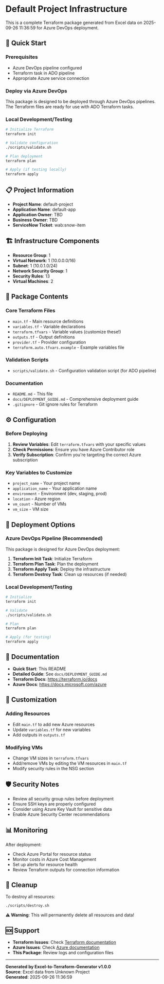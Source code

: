 # Default Project Infrastructure

This is a complete Terraform package generated from Excel data on 2025-09-26 11:36:59 for Azure DevOps deployment.

## 🚀 Quick Start

### Prerequisites
- Azure DevOps pipeline configured
- Terraform task in ADO pipeline
- Appropriate Azure service connection

### Deploy via Azure DevOps
This package is designed to be deployed through Azure DevOps pipelines. The Terraform files are ready for use with ADO Terraform tasks.

### Local Development/Testing
```bash
# Initialize Terraform
terraform init

# Validate configuration
./scripts/validate.sh

# Plan deployment
terraform plan

# Apply (if testing locally)
terraform apply
```

## 📋 Project Information

- **Project Name**: default-project
- **Application Name**: default-app
- **Application Owner**: TBD
- **Business Owner**: TBD
- **ServiceNow Ticket**: wab:snow-item

## 🏗️ Infrastructure Components

- **Resource Group**: 1
- **Virtual Network**: 1 (10.0.0.0/16)
- **Subnet**: 1 (10.0.1.0/24)
- **Network Security Group**: 1
- **Security Rules**: 13
- **Virtual Machines**: 2

## 📁 Package Contents

### Core Terraform Files
- `main.tf` - Main resource definitions
- `variables.tf` - Variable declarations
- `terraform.tfvars` - Variable values (customize these!)
- `outputs.tf` - Output definitions
- `provider.tf` - Provider configuration
- `terraform.auto.tfvars.example` - Example variables file

### Validation Scripts
- `scripts/validate.sh` - Configuration validation script (for ADO pipeline)

### Documentation
- `README.md` - This file
- `docs/DEPLOYMENT_GUIDE.md` - Comprehensive deployment guide
- `.gitignore` - Git ignore rules for Terraform

## ⚙️ Configuration

### Before Deploying
1. **Review Variables**: Edit `terraform.tfvars` with your specific values
2. **Check Permissions**: Ensure you have Azure Contributor role
3. **Verify Subscription**: Confirm you're targeting the correct Azure subscription

### Key Variables to Customize
- `project_name` - Your project name
- `application_name` - Your application name
- `environment` - Environment (dev, staging, prod)
- `location` - Azure region
- `vm_count` - Number of VMs
- `vm_size` - VM size

## 🚀 Deployment Options

### Azure DevOps Pipeline (Recommended)
This package is designed for Azure DevOps deployment:
1. **Terraform Init Task**: Initialize Terraform
2. **Terraform Plan Task**: Plan the deployment
3. **Terraform Apply Task**: Deploy the infrastructure
4. **Terraform Destroy Task**: Clean up resources (if needed)

### Local Development/Testing
```bash
# Initialize
terraform init

# Validate
./scripts/validate.sh

# Plan
terraform plan

# Apply (for testing)
terraform apply
```

## 📖 Documentation

- **Quick Start**: This README
- **Detailed Guide**: See `docs/DEPLOYMENT_GUIDE.md`
- **Terraform Docs**: https://terraform.io/docs
- **Azure Docs**: https://docs.microsoft.com/azure

## 🔧 Customization

### Adding Resources
- Edit `main.tf` to add new Azure resources
- Update `variables.tf` for new variables
- Add outputs in `outputs.tf`

### Modifying VMs
- Change VM sizes in `terraform.tfvars`
- Add/remove VMs by editing the VM resources in `main.tf`
- Modify security rules in the NSG section

## 🛡️ Security Notes

- Review all security group rules before deployment
- Ensure SSH keys are properly configured
- Consider using Azure Key Vault for sensitive data
- Enable Azure Security Center recommendations

## 📊 Monitoring

After deployment:
- Check Azure Portal for resource status
- Monitor costs in Azure Cost Management
- Set up alerts for resource health
- Review Terraform outputs for connection information

## 🧹 Cleanup

To destroy all resources:
```bash
./scripts/destroy.sh
```

**⚠️ Warning**: This will permanently delete all resources and data!

## 🆘 Support

- **Terraform Issues**: Check [Terraform documentation](https://terraform.io/docs)
- **Azure Issues**: Check [Azure documentation](https://docs.microsoft.com/azure)
- **This Package**: Review logs and configuration files

---

**Generated by Excel-to-Terraform-Generator v1.0.0**  
**Source**: Excel data from Unknown Project  
**Generated**: 2025-09-26 11:36:59

